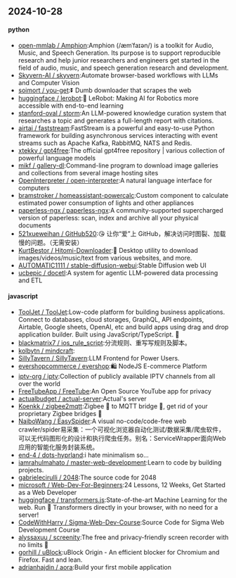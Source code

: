## 2024-10-28

#### python
* [open-mmlab / Amphion](https://github.com/open-mmlab/Amphion):Amphion (/æmˈfaɪən/) is a toolkit for Audio, Music, and Speech Generation. Its purpose is to support reproducible research and help junior researchers and engineers get started in the field of audio, music, and speech generation research and development.
* [Skyvern-AI / skyvern](https://github.com/Skyvern-AI/skyvern):Automate browser-based workflows with LLMs and Computer Vision
* [soimort / you-get](https://github.com/soimort/you-get):⏬ Dumb downloader that scrapes the web
* [huggingface / lerobot](https://github.com/huggingface/lerobot):🤗 LeRobot: Making AI for Robotics more accessible with end-to-end learning
* [stanford-oval / storm](https://github.com/stanford-oval/storm):An LLM-powered knowledge curation system that researches a topic and generates a full-length report with citations.
* [airtai / faststream](https://github.com/airtai/faststream):FastStream is a powerful and easy-to-use Python framework for building asynchronous services interacting with event streams such as Apache Kafka, RabbitMQ, NATS and Redis.
* [xtekky / gpt4free](https://github.com/xtekky/gpt4free):The official gpt4free repository | various collection of powerful language models
* [mikf / gallery-dl](https://github.com/mikf/gallery-dl):Command-line program to download image galleries and collections from several image hosting sites
* [OpenInterpreter / open-interpreter](https://github.com/OpenInterpreter/open-interpreter):A natural language interface for computers
* [bramstroker / homeassistant-powercalc](https://github.com/bramstroker/homeassistant-powercalc):Custom component to calculate estimated power consumption of lights and other appliances
* [paperless-ngx / paperless-ngx](https://github.com/paperless-ngx/paperless-ngx):A community-supported supercharged version of paperless: scan, index and archive all your physical documents
* [521xueweihan / GitHub520](https://github.com/521xueweihan/GitHub520):😘 让你“爱”上 GitHub，解决访问时图裂、加载慢的问题。（无需安装）
* [KurtBestor / Hitomi-Downloader](https://github.com/KurtBestor/Hitomi-Downloader):🍰 Desktop utility to download images/videos/music/text from various websites, and more.
* [AUTOMATIC1111 / stable-diffusion-webui](https://github.com/AUTOMATIC1111/stable-diffusion-webui):Stable Diffusion web UI
* [ucbepic / docetl](https://github.com/ucbepic/docetl):A system for agentic LLM-powered data processing and ETL

#### javascript
* [ToolJet / ToolJet](https://github.com/ToolJet/ToolJet):Low-code platform for building business applications. Connect to databases, cloud storages, GraphQL, API endpoints, Airtable, Google sheets, OpenAI, etc and build apps using drag and drop application builder. Built using JavaScript/TypeScript. 🚀
* [blackmatrix7 / ios_rule_script](https://github.com/blackmatrix7/ios_rule_script):分流规则、重写写规则及脚本。
* [kolbytn / mindcraft](https://github.com/kolbytn/mindcraft):
* [SillyTavern / SillyTavern](https://github.com/SillyTavern/SillyTavern):LLM Frontend for Power Users.
* [evershopcommerce / evershop](https://github.com/evershopcommerce/evershop):🛍️ NodeJS E-commerce Platform
* [iptv-org / iptv](https://github.com/iptv-org/iptv):Collection of publicly available IPTV channels from all over the world
* [FreeTubeApp / FreeTube](https://github.com/FreeTubeApp/FreeTube):An Open Source YouTube app for privacy
* [actualbudget / actual-server](https://github.com/actualbudget/actual-server):Actual's server
* [Koenkk / zigbee2mqtt](https://github.com/Koenkk/zigbee2mqtt):Zigbee 🐝 to MQTT bridge 🌉, get rid of your proprietary Zigbee bridges 🔨
* [NaiboWang / EasySpider](https://github.com/NaiboWang/EasySpider):A visual no-code/code-free web crawler/spider易采集：一个可视化浏览器自动化测试/数据采集/爬虫软件，可以无代码图形化的设计和执行爬虫任务。别名：ServiceWrapper面向Web应用的智能化服务封装系统。
* [end-4 / dots-hyprland](https://github.com/end-4/dots-hyprland):i hate minimalism so...
* [iamrahulmahato / master-web-development](https://github.com/iamrahulmahato/master-web-development):Learn to code by building projects.
* [gabrielecirulli / 2048](https://github.com/gabrielecirulli/2048):The source code for 2048
* [microsoft / Web-Dev-For-Beginners](https://github.com/microsoft/Web-Dev-For-Beginners):24 Lessons, 12 Weeks, Get Started as a Web Developer
* [huggingface / transformers.js](https://github.com/huggingface/transformers.js):State-of-the-art Machine Learning for the web. Run 🤗 Transformers directly in your browser, with no need for a server!
* [CodeWithHarry / Sigma-Web-Dev-Course](https://github.com/CodeWithHarry/Sigma-Web-Dev-Course):Source Code for Sigma Web Development Course
* [alyssaxuu / screenity](https://github.com/alyssaxuu/screenity):The free and privacy-friendly screen recorder with no limits 🎥
* [gorhill / uBlock](https://github.com/gorhill/uBlock):uBlock Origin - An efficient blocker for Chromium and Firefox. Fast and lean.
* [adrianhajdin / aora](https://github.com/adrianhajdin/aora):Build your first mobile application
